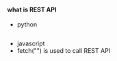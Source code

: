 #### what is REST API

- python

```python

```

- javascript
- fetch("") is used to call REST API


```javascript
```